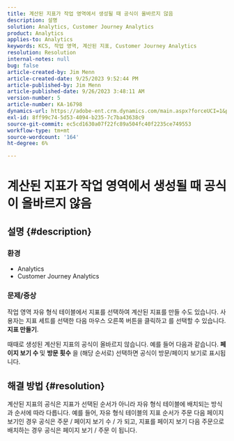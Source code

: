 ```yaml
---
title: 계산된 지표가 작업 영역에서 생성될 때 공식이 올바르지 않음
description: 설명
solution: Analytics, Customer Journey Analytics
product: Analytics
applies-to: Analytics
keywords: KCS, 작업 영역, 계산된 지표, Customer Journey Analytics
resolution: Resolution
internal-notes: null
bug: false
article-created-by: Jim Menn
article-created-date: 9/25/2023 9:52:44 PM
article-published-by: Jim Menn
article-published-date: 9/26/2023 3:48:11 AM
version-number: 5
article-number: KA-16798
dynamics-url: https://adobe-ent.crm.dynamics.com/main.aspx?forceUCI=1&pagetype=entityrecord&etn=knowledgearticle&id=15729ad8-ed5b-ee11-be6f-6045bd006268
exl-id: 8ff99c74-5d53-4094-b235-7c7ba43638c9
source-git-commit: ec5cd1630a07f22fc89a504fc40f2235ce749553
workflow-type: tm+mt
source-wordcount: '164'
ht-degree: 6%

---
```


# 계산된 지표가 작업 영역에서 생성될 때 공식이 올바르지 않음

## 설명 {#description}


### <b>환경</b>

- Analytics
- Customer Journey Analytics


### <b>문제/증상</b>

작업 영역 자유 형식 테이블에서 지표를 선택하여 계산된 지표를 만들 수도 있습니다. 사용자는 지표 세트를 선택한 다음 마우스 오른쪽 버튼을 클릭하고 를 선택할 수 있습니다. <b>지표 만들기</b>.

때때로 생성된 계산된 지표의 공식이 올바르지 않습니다. 예를 들어 다음과 같습니다. <b>페이지 보기 수 </b>및 <b>방문 횟수</b> 을 (해당 순서로) 선택하면 공식이 방문/페이지 보기로 표시됩니다.


## 해결 방법 {#resolution}


계산된 지표의 공식은 지표가 선택된 순서가 아니라 자유 형식 테이블에 배치되는 방식과 순서에 따라 다릅니다. 예를 들어, 자유 형식 테이블의 지표 순서가 주문 다음 페이지 보기인 경우 공식은 주문 / 페이지 보기 수 / 가 되고, 지표를 페이지 보기 다음 주문으로 배치하는 경우 공식은 페이지 보기 / 주문 이 됩니다.
